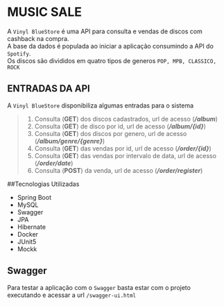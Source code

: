 # MUSIC SALE

A `Vinyl BlueStore` é uma API para consulta e vendas de discos com cashback na compra.  
A base da dados é populada ao iniciar a aplicação consumindo a API do `Spotify`.  
Os discos são divididos em quatro tipos de generos `POP, MPB, CLASSICO, ROCK`

## ENTRADAS DA API
A `Vinyl BlueStore` disponibiliza algumas entradas para o sistema
>1. Consulta (**GET**) dos discos cadastrados, url de acesso (***/album***)
>2. Consulta (**GET**) de disco por id, url de acesso (***/album/{id}***)
>3. Consulta (**GET**) dos discos por genero, url de acesso (***/album/genre/{genre}***)
>4. Consulta (**GET**) das vendas por id, url de acesso (***/order/{id}***)
>5. Consulta (**GET**) das vendas por intervalo de data, url de acesso (***/order/date***)
>6. Consulta (**POST**) da venda, url de acesso (***/order/register***)

##Tecnologias Utilizadas
- Spring Boot
- MySQL
- Swagger
- JPA
- Hibernate
- Docker
- JUnit5
- Mockk

## Swagger
Para testar a aplicação com o `Swagger` basta estar com o projeto executando e acessar a url `/swagger-ui.html`
